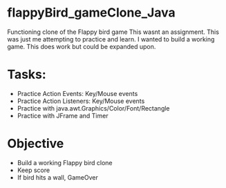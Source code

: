 # flappyBird_gameClone_Java
Functioning clone of the Flappy bird game
This wasnt an assignment. This was just me attempting to practice and learn. 
I wanted to build a working game. This does work but could be expanded upon. 


# Tasks: 
- Practice Action Events: Key/Mouse events 
- Practice Action Listeners: Key/Mouse events
- Practice with java.awt.Graphics/Color/Font/Rectangle
- Practice with JFrame and Timer


# Objective 
- Build a working Flappy bird clone 
- Keep score
- If bird hits a wall, GameOver 


